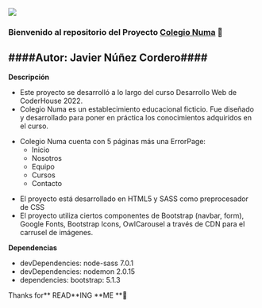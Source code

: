 ![](https://javierinc.github.io/colegionuma/img/logonuma.svg)
### Bienvenido al repositorio del Proyecto [Colegio Numa](https://javierinc.github.io/colegionuma/ "Colegio Numa") 🏫
####Autor: Javier Núñez Cordero####
------------
**Descripción**
- Este proyecto se desarrolló a lo largo del curso Desarrollo Web de CoderHouse 2022.
- Colegio Numa es un establecimiento educacional ficticio. Fue diseñado y desarrollado
para poner en práctica los conocimientos adquiridos en el curso.
+ Colegio Numa cuenta con 5 páginas más una ErrorPage:
	+ Inicio 
	+ Nosotros
	+ Equipo
	+ Cursos
	+ Contacto
- El proyecto está desarrollado en HTML5 y SASS como preprocesador de CSS
- El proyecto utiliza ciertos componentes de Bootstrap (navbar, form), Google Fonts, Bootstrap Icons,  OwlCarousel a través de CDN para el carrusel de imágenes.


**Dependencias**
- devDependencies: node-sass 7.0.1
- devDependencies: nodemon 2.0.15
- dependencies: bootstrap: 5.1.3

Thanks for** READ**ING **ME **🙂